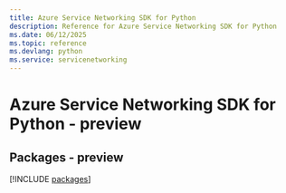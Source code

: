 ```yaml
---
title: Azure Service Networking SDK for Python
description: Reference for Azure Service Networking SDK for Python
ms.date: 06/12/2025
ms.topic: reference
ms.devlang: python
ms.service: servicenetworking
---
```

# Azure Service Networking SDK for Python - preview
## Packages - preview
[!INCLUDE [packages](service-networking-index.md)]